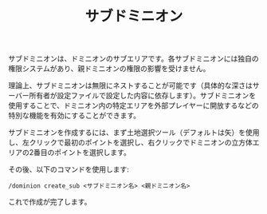 ﻿---
title: サブドミニオン
createTime: 2025/03/14 09:32:52
permalink: /jp/doc/player/dominion/sub/
---

サブドミニオンは、ドミニオンのサブエリアです。各サブドミニオンには独自の権限システムがあり、親ドミニオンの権限の影響を受けません。

理論上、サブドミニオンは無限にネストすることが可能です（具体的な深さはサーバー所有者が設定ファイルで設定した内容に依存します）。サブドミニオンを使用することで、ドミニオン内の特定エリアを外部プレイヤーに開放するなどの特別な機能を有効にすることができます。

サブドミニオンを作成するには、まず土地選択ツール（デフォルトは矢）を使用し、左クリックで最初のポイントを選択し、右クリックでドミニオンの立方体エリアの2番目のポイントを選択します。

その後、以下のコマンドを使用します:

```
/dominion create_sub <サブドミニオン名> <親ドミニオン名>
```

これで作成が完了します。
